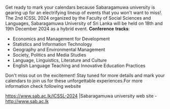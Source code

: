 Get ready to mark your calendars because Sabaragamuwa university is gearing up for an electrifying lineup of events that you won't want to miss!.
The 2nd ICSSL 2024 organized by the Faculty of Social Sciences and Languages, Sabaragamuwa University of Sri Lanka will be held on 18th and 19th December 2024 as a hybrid event. 
 𝐂𝐨𝐧𝐟𝐞𝐫𝐞𝐧𝐜𝐞 𝐭𝐫𝐚𝐜𝐤𝐬:
* Economics and Management for Development
* Statistics and Information Technology
* Geography and Environmental Management
* Society, Politics and Media Studies
* Language, Linguistics, Literature and Culture
* English Language Teaching and Innovative Education Practices
 
 Don't miss out on the excitement! Stay tuned for more details and mark your calendars to join us for these unforgettable experiences.For more information check following website

 https://www.sab.ac.lk/ICSSL-2024
 |Sabaragamuwa university web site - http://www.sab.ac.lk
 
